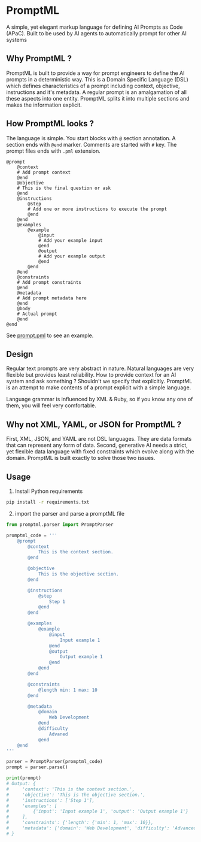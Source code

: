 # PromptML
A simple, yet elegant markup language for defining AI Prompts as Code (APaC). Built to be used by AI agents to automatically prompt for other AI systems

## Why PromptML ?
PromptML is built to provide a way for prompt engineers to define the AI prompts in a deterministic way. This is a Domain Specific Language (DSL) which defines characteristics of a prompt including context, objective, instructions and it's metadata.
A regular prompt is an amalgamation of all these aspects into one entity. PromptML splits it into multiple sections and makes the information explicit.

## How PromptML looks ?
The language is simple. You start blocks with `@` section annotation. A section ends with `@end` marker. Comments are started with `#` key. The prompt files ends with `.pml` extension.

```pml
@prompt
    @context
    # Add prompt context
    @end
    @objective
    # This is the final question or ask
    @end
    @instructions
        @step
        # Add one or more instructions to execute the prompt
        @end
    @end
    @examples
        @example
            @input
            # Add your example input
            @end
            @output
            # Add your example output
            @end
        @end
    @end
    @constraints
    # Add prompt constraints
    @end
    @metadata
    # Add prompt metadata here
    @end
    @body
    # Actual prompt
    @end
@end
```

See [prompt.pml](./prompt.pml) to see an example.

## Design
Regular text prompts are very abstract in nature. Natural languages are very flexible but provides least reliability. How to provide context for an AI system and ask something ? Shouldn't we specify that explicitly.
PromptML is an attempt to make contents of a prompt explicit with a simple language.

Language grammar is influenced by XML & Ruby, so if you know any one of them, you will feel very comfortable.

## Why not XML, YAML, or JSON for PromptML ?
First, XML, JSON, and YAML are not DSL languages. They are data formats that can represent any form of data. Second, generative AI needs a strict, yet flexible data language with fixed constraints which evolve along with the domain.
PromptML is built exactly to solve those two issues.

## Usage

1. Install Python requirements
```bash
pip install -r requirements.txt
```
2. import the parser and parse a promptML file
```py
from promptml.parser import PromptParser

promptml_code = '''
    @prompt
        @context
            This is the context section.
        @end

        @objective
            This is the objective section.
        @end

        @instructions
            @step
                Step 1
            @end
        @end

        @examples
            @example
                @input
                    Input example 1
                @end
                @output
                    Output example 1
                @end
            @end
        @end

        @constraints
            @length min: 1 max: 10
        @end

        @metadata
            @domain
                Web Development
            @end
            @difficulty
                Advaned
            @end
    @end
'''

parser = PromptParser(promptml_code)
prompt = parser.parse()

print(prompt)
# Output: {
#     'context': 'This is the context section.',
#     'objective': 'This is the objective section.',
#     'instructions': ['Step 1'],
#     'examples': [
#         {'input': 'Input example 1', 'output': 'Output example 1'}
#     ],
#     'constraints': {'length': {'min': 1, 'max': 10}},
#     'metadata': {'domain': 'Web Development', 'difficulty': 'Advanced'}
# }

```
